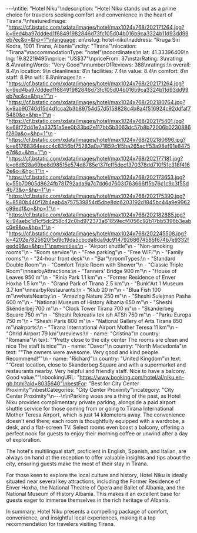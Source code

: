 ---\ntitle: "Hotel Niku"\ndescription: "Hotel Niku stands out as a prime choice for travelers seeking comfort and convenience in the heart of Tirana."\nfeaturedImage: "https://cf.bstatic.com/xdata/images/hotel/max1024x768/202171264.jpg?k=9ed4ba97ddded1f68491982846d73fc105d04b016b9ca3324b11d93dd99eb7ec&o=&hp=1"\nlanguage: en\nslug: hotel-niku\naddress: "Rruga Siri Kodra, 1001 Tirana, Albania"\ncity: "Tirana"\nlocation: "Tirana"\naccommodationType: "hotel"\ncoordinates:\n  lat: 41.33396409\n  lng: 19.82219495\nprice: "US$37"\npriceFrom: 37\nstarRating: 3\nrating: 8.4\nratingWords: "Very Good"\nnumberOfReviews: 388\nratings:\n  overall: 8.4\n  location: 9\n  cleanliness: 8\n  facilities: 7.4\n  value: 8.4\n  comfort: 8\n  staff: 8.9\n  wifi: 8.8\nimages:\n  - "https://cf.bstatic.com/xdata/images/hotel/max1024x768/202171264.jpg?k=9ed4ba97ddded1f68491982846d73fc105d04b016b9ca3324b11d93dd99eb7ec&o=&hp=1"\n  - "https://cf.bstatic.com/xdata/images/hotel/max1024x768/202180764.jpg?k=9ab90740d15d4d1cca2b3b89754d57d5158828c4b8a4f516924c92ddfaf75480&o=&hp=1"\n  - "https://cf.bstatic.com/xdata/images/hotel/max1024x768/202175401.jpg?k=68f72d41e2a33751a5ee0b33bd2e117bb5b3063dc57b8b72006b0230886f280a&o=&hp=1"\n  - "https://cf.bstatic.com/xdata/images/hotel/max1024x768/202180696.jpg?k=e61768364eecc4c8356bf75283a0a71859c1f5ba265acff53a98ef91e8475e7d&o=&hp=1"\n  - "https://cf.bstatic.com/xdata/images/hotel/max1024x768/202177181.jpg?k=c6d828a69be8d98515e574d8785e137fcff5decf370378dd710f51c318f4162e&o=&hp=1"\n  - "https://cf.bstatic.com/xdata/images/hotel/max1024x768/202173653.jpg?k=55b70905d8624fb781792ada9a7c7dd6d76031763666ff5b76c1c9c3f55d4b73&o=&hp=1"\n  - "https://cf.bstatic.com/xdata/images/hotel/max1024x768/202175390.jpg?k=8580b440f12b4eab4a757539854d5dbe8dc6203192d1845bc44a9e9962c99edf&o=&hp=1"\n  - "https://cf.bstatic.com/xdata/images/hotel/max1024x768/202182885.jpg?k=94aebc1d1cf5dc258c42c0bd972373a61859ecf4056c92b17bb5396b3eabc0e9&o=&hp=1"\n  - "https://cf.bstatic.com/xdata/images/hotel/max1024x768/202245508.jpg?k=4202e7825620f5d9c19da5cbcda8da9dc91479268674585f674b7e9332feedd9&o=&hp=1"\namenities:\n  - "Airport shuttle"\n  - "Non-smoking rooms"\n  - "Room service"\n  - "Free parking"\n  - "Free WiFi"\n  - "Family rooms"\n  - "24-hour front desk"\n  - "Bar"\nroomTypes:\n  - "Standard Double Room"\n  - "Comfort Triple Room with Shower"\n  - "Classic Triple Room"\nnearbyAttractions:\n  - "Tanners' Bridge 900 m"\n  - "House of Leaves 950 m"\n  - "Rinia Park 1.1 km"\n  - "Former Residence of Enver Hoxha 1.5 km"\n  - "Grand Park of Tirana 2.5 km"\n  - "Bunk'Art 1 Museum 3.7 km"\nnearbyRestaurants:\n  - "Klub 20 m"\n  - "Blua Fish 100 m"\nwhatsNearby:\n  - "Amazing Nature 250 m"\n  - "Sheshi Sulejman Pasha 600 m"\n  - "National Museum of History Albania 650 m"\n  - "Sheshi Skënderbej 700 m"\n  - "Clock Tower Tirana 700 m"\n  - "Skanderbeg Square 750 m"\n  - "Sheshi Rekreativ tek ish ATSh 750 m"\n  - "Parku Europa 750 m"\n  - "Sheshi Paris 800 m"\n  - "National Gallery of Arts Tirana 850 m"\nairports:\n  - "Tirana International Airport Mother Teresa 11 km"\n  - "Ohrid Airport 79 km"\nreviews:\n  - name: "Cristina"\n    country: "Romania"\n    text: "“Pretty close to the city center
The rooms are clean and nice
The staff is nice”"\n  - name: "Davor"\n    country: "North Macedonia"\n    text: "“The owners were awesome. Very good and kind people. Recommend!”"\n  - name: "Richard"\n    country: "United Kingdom"\n    text: "“Great location, close to Skanderbeg Square and with a supermarket and restaurants nearby. Very helpful and friendly staff. Nice to have a balcony. Good value.”"\nbookingURL: "https://www.booking.com/hotel/al/niku.en-gb.html?aid=8035640"\nbestFor: "Best for City Center Proximity"\nbestCategories: "City Center Proximity"\ncategory: "City Center Proximity"\n---\n\nParking woes are a thing of the past, as Hotel Niku provides complimentary private parking, alongside a paid airport shuttle service for those coming from or going to Tirana International Mother Teresa Airport, which is just 14 kilometers away. The convenience doesn't end there; each room is thoughtfully equipped with a wardrobe, a desk, and a flat-screen TV. Select rooms even boast a balcony, offering a perfect nook for guests to enjoy their morning coffee or unwind after a day of exploration.

The hotel's multilingual staff, proficient in English, Spanish, and Italian, are always on hand at the reception to offer valuable insights and tips about the city, ensuring guests make the most of their stay in Tirana. 

For those keen to explore the local culture and history, Hotel Niku is ideally situated near several key attractions, including the Former Residence of Enver Hoxha, the National Theatre of Opera and Ballet of Albania, and the National Museum of History Albania. This makes it an excellent base for guests eager to immerse themselves in the rich heritage of Albania.

In summary, Hotel Niku presents a compelling package of comfort, convenience, and insightful local experiences, making it a top recommendation for travelers visiting Tirana.